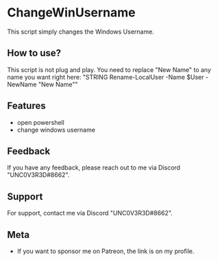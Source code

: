 
# ChangeWinUsername

This script simply changes the Windows Username.




## How to use?

This script is not plug and play. You need to replace "New Name" to any name you want right here: "STRING Rename-LocalUser -Name $User -NewName "New Name""




## Features

- open powershell
- change windows username




## Feedback

If you have any feedback, please reach out to me via Discord "UNC0V3R3D#8662".






## Support

For support, contact me via  Discord "UNC0V3R3D#8662".


## Meta


- If you want to sponsor me on Patreon, the link is on my profile.


